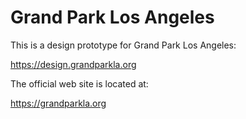 # Grand Park Los Angeles

This is a design prototype for Grand Park Los Angeles:

https://design.grandparkla.org

The official web site is located at:

https://grandparkla.org
